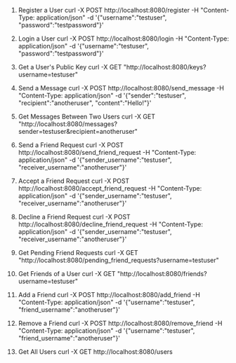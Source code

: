 1. Register a User
curl -X POST http://localhost:8080/register -H "Content-Type: application/json" -d '{"username":"testuser", "password":"testpassword"}'

2. Login a User
curl -X POST http://localhost:8080/login -H "Content-Type: application/json" -d '{"username":"testuser", "password":"testpassword"}'

3. Get a User's Public Key
curl -X GET "http://localhost:8080/keys?username=testuser"

4. Send a Message
curl -X POST http://localhost:8080/send_message -H "Content-Type: application/json" -d '{"sender":"testuser", "recipient":"anotheruser", "content":"Hello!"}'

5. Get Messages Between Two Users
curl -X GET "http://localhost:8080/messages?sender=testuser&recipient=anotheruser"

6. Send a Friend Request
curl -X POST http://localhost:8080/send_friend_request -H "Content-Type: application/json" -d '{"sender_username":"testuser", "receiver_username":"anotheruser"}'

7. Accept a Friend Request
curl -X POST http://localhost:8080/accept_friend_request -H "Content-Type: application/json" -d '{"sender_username":"testuser", "receiver_username":"anotheruser"}'

8. Decline a Friend Request
curl -X POST http://localhost:8080/decline_friend_request -H "Content-Type: application/json" -d '{"sender_username":"testuser", "receiver_username":"anotheruser"}'

9. Get Pending Friend Requests
curl -X GET "http://localhost:8080/pending_friend_requests?username=testuser"

10. Get Friends of a User
curl -X GET "http://localhost:8080/friends?username=testuser"

11. Add a Friend
curl -X POST http://localhost:8080/add_friend -H "Content-Type: application/json" -d '{"username":"testuser", "friend_username":"anotheruser"}'

12. Remove a Friend
curl -X POST http://localhost:8080/remove_friend -H "Content-Type: application/json" -d '{"username":"testuser", "friend_username":"anotheruser"}'

13. Get All Users
curl -X GET http://localhost:8080/users
